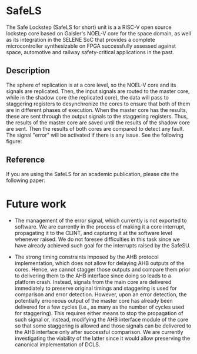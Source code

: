 # SafeLS

The Safe Lockstep (SafeLS for short) unit is a a RISC-V open source lockstep core based on Gaisler's NOEL-V core for the space domain, as well as its integration in the SELENE SoC that provides a complete microcontroller synthesizable on FPGA successfully assessed against space, automotive and railway safety-critical applications in the past.

## Description

The sphere of replication is at a core level, so the NOEL-V core and its signals are replicated. Then, the input signals are routed to the master core, while in the shadow core (the replicated core), the data will pass to staggering registers to desynchronize the cores to ensure that both of them are in different phases of execution. When the master core has the results, these are sent through the output signals to the staggering registers. Thus, the results of the master core are saved until the results of the shadow core are sent. Then the results of both cores are compared to detect any fault. The signal "error" will be activated if there is any issue.
See the following figure:

## Reference
If you are using the SafeLS for an academic publication, please cite the following paper:


# Future work

* The management of the error signal, which currently is not exported to software. We are currently in the process of making it a core interrupt, propagating it to the CLINT, and capturing it at the software level whenever raised. We do not foresee difficulties in this task since we have already achieved such goal for the interrupts raised by the SafeSU.

* The strong timing constraints imposed by the AHB protocol implementation, which does not allow for delaying AHB outputs of the cores. Hence, we cannot stagger those outputs and compare them prior to delivering them to the AHB interface since doing so leads to a platform crash. Instead, signals from the main core are delivered immediately to preserve original timings and staggering is used for comparison and error detection. However, upon an error detection, the potentially erroneous output of the master core has already been delivered for a few cycles (i.e., as many as the number of cycles used for staggering). This requires either means to stop the propagation of such signal or, instead, modifying the AHB interface module of the core so that some staggering is allowed and those signals can be delivered to the AHB interface only after successful comparison. We are currently investigating the viability of the latter since it would allow preserving the canonical implementation of DCLS.


